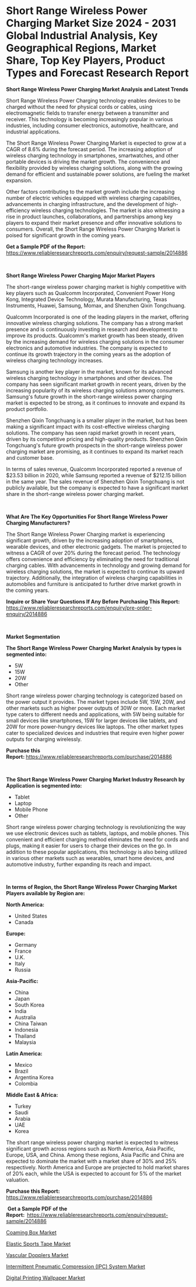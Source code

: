 <p><h1>Short Range Wireless Power Charging Market Size 2024 - 2031 Global Industrial Analysis, Key Geographical Regions, Market Share, Top Key Players, Product Types and Forecast Research Report</h1></p><p><strong>Short Range Wireless Power Charging Market Analysis and Latest Trends</strong></p>
<p><p>Short Range Wireless Power Charging technology enables devices to be charged without the need for physical cords or cables, using electromagnetic fields to transfer energy between a transmitter and receiver. This technology is becoming increasingly popular in various industries, including consumer electronics, automotive, healthcare, and industrial applications.</p><p>The Short Range Wireless Power Charging Market is expected to grow at a CAGR of 8.6% during the forecast period. The increasing adoption of wireless charging technology in smartphones, smartwatches, and other portable devices is driving the market growth. The convenience and flexibility provided by wireless charging solutions, along with the growing demand for efficient and sustainable power solutions, are fueling the market expansion.</p><p>Other factors contributing to the market growth include the increasing number of electric vehicles equipped with wireless charging capabilities, advancements in charging infrastructure, and the development of high-efficiency wireless charging technologies. The market is also witnessing a rise in product launches, collaborations, and partnerships among key players to expand their market presence and offer innovative solutions to consumers. Overall, the Short Range Wireless Power Charging Market is poised for significant growth in the coming years.</p></p>
<p><strong>Get a Sample PDF of the Report:&nbsp;</strong> <a href="https://www.reliableresearchreports.com/enquiry/request-sample/2014886">https://www.reliableresearchreports.com/enquiry/request-sample/2014886</a></p>
<p>&nbsp;</p>
<p><strong>Short Range Wireless Power Charging Major Market Players</strong></p>
<p><p>The short-range wireless power charging market is highly competitive with key players such as Qualcomm Incorporated, Convenient Power Hong Kong, Integrated Device Technology, Murata Manufacturing, Texas Instruments, Huawei, Samsung, Momax, and Shenzhen Qixin Tongchuang. </p><p>Qualcomm Incorporated is one of the leading players in the market, offering innovative wireless charging solutions. The company has a strong market presence and is continuously investing in research and development to improve its products. Qualcomm's market growth has been steady, driven by the increasing demand for wireless charging solutions in the consumer electronics and automotive industries. The company is expected to continue its growth trajectory in the coming years as the adoption of wireless charging technology increases.</p><p>Samsung is another key player in the market, known for its advanced wireless charging technology in smartphones and other devices. The company has seen significant market growth in recent years, driven by the increasing popularity of its wireless charging solutions among consumers. Samsung's future growth in the short-range wireless power charging market is expected to be strong, as it continues to innovate and expand its product portfolio.</p><p>Shenzhen Qixin Tongchuang is a smaller player in the market, but has been making a significant impact with its cost-effective wireless charging solutions. The company has seen rapid market growth in recent years, driven by its competitive pricing and high-quality products. Shenzhen Qixin Tongchuang's future growth prospects in the short-range wireless power charging market are promising, as it continues to expand its market reach and customer base.</p><p>In terms of sales revenue, Qualcomm Incorporated reported a revenue of $23.53 billion in 2020, while Samsung reported a revenue of $212.15 billion in the same year. The sales revenue of Shenzhen Qixin Tongchuang is not publicly available, but the company is expected to have a significant market share in the short-range wireless power charging market.</p></p>
<p>&nbsp;</p>
<p><strong>What Are The Key Opportunities For Short Range Wireless Power Charging Manufacturers?</strong></p>
<p><p>The Short Range Wireless Power Charging market is experiencing significant growth, driven by the increasing adoption of smartphones, wearable devices, and other electronic gadgets. The market is projected to witness a CAGR of over 20% during the forecast period. The technology offers convenience and efficiency by eliminating the need for traditional charging cables. With advancements in technology and growing demand for wireless charging solutions, the market is expected to continue its upward trajectory. Additionally, the integration of wireless charging capabilities in automobiles and furniture is anticipated to further drive market growth in the coming years.</p></p>
<p><strong>Inquire or Share Your Questions If Any Before Purchasing This Report:</strong> <a href="https://www.reliableresearchreports.com/enquiry/pre-order-enquiry/2014886">https://www.reliableresearchreports.com/enquiry/pre-order-enquiry/2014886</a></p>
<p>&nbsp;</p>
<p><strong>Market Segmentation</strong></p>
<p><strong>The Short Range Wireless Power Charging Market Analysis by types is segmented into:</strong></p>
<p><ul><li>5W</li><li>15W</li><li>20W</li><li>Other</li></ul></p>
<p><p>Short range wireless power charging technology is categorized based on the power output it provides. The market types include 5W, 15W, 20W, and other markets such as higher power outputs of 30W or more. Each market type caters to different needs and applications, with 5W being suitable for small devices like smartphones, 15W for larger devices like tablets, and 20W for more power-hungry devices like laptops. The other market types cater to specialized devices and industries that require even higher power outputs for charging wirelessly.</p></p>
<p><strong>Purchase this Report:&nbsp;</strong><a href="https://www.reliableresearchreports.com/purchase/2014886">https://www.reliableresearchreports.com/purchase/2014886</a></p>
<p>&nbsp;</p>
<p><strong>The Short Range Wireless Power Charging Market Industry Research by Application is segmented into:</strong></p>
<p><ul><li>Tablet</li><li>Laptop</li><li>Mobile Phone</li><li>Other</li></ul></p>
<p><p>Short range wireless power charging technology is revolutionizing the way we use electronic devices such as tablets, laptops, and mobile phones. This convenient and efficient charging method eliminates the need for cords and plugs, making it easier for users to charge their devices on the go. In addition to these popular applications, this technology is also being utilized in various other markets such as wearables, smart home devices, and automotive industry, further expanding its reach and impact.</p></p>
<p>&nbsp;</p>
<p><strong>In terms of Region, the Short Range Wireless Power Charging Market Players available by Region are:</strong></p>
<p>
    <p> <strong> North America: </strong>
        <ul>
            <li>United States</li>
            <li>Canada</li>
        </ul>
        </p> 
    <p> <strong> Europe: </strong>
        <ul>
            <li>Germany</li>
            <li>France</li>
            <li>U.K.</li>
            <li>Italy</li>
            <li>Russia</li>
        </ul>
        </p> 
    <p> <strong> Asia-Pacific: </strong>
        <ul>
            <li>China</li>
            <li>Japan</li>
            <li>South Korea</li>
            <li>India</li>
            <li>Australia</li>
            <li>China Taiwan</li>
            <li>Indonesia</li>
            <li>Thailand</li>
            <li>Malaysia</li>
        </ul>
        </p> 
    <p> <strong> Latin America: </strong>
        <ul>
            <li>Mexico</li>
            <li>Brazil</li>
            <li>Argentina Korea</li>
            <li>Colombia</li>
        </ul>
        </p> 
    <p> <strong> Middle East & Africa: </strong>
        <ul>
            <li>Turkey</li>
            <li>Saudi</li>
            <li>Arabia</li>
            <li>UAE</li>
            <li>Korea</li>
        </ul>
    </p>
    </p>
<p><p>The short range wireless power charging market is expected to witness significant growth across regions such as North America, Asia Pacific, Europe, USA, and China. Among these regions, Asia Pacific and China are expected to dominate the market with a market share of 30% and 25% respectively. North America and Europe are projected to hold market shares of 20% each, while the USA is expected to account for 5% of the market valuation.</p></p>
<p><strong>Purchase this Report: </strong><a href="https://www.reliableresearchreports.com/purchase/2014886">https://www.reliableresearchreports.com/purchase/2014886</a></p>
<p>&nbsp;<strong>Get a Sample PDF of the Report:&nbsp;&nbsp;</strong><a href="https://www.reliableresearchreports.com/enquiry/request-sample/2014886">https://www.reliableresearchreports.com/enquiry/request-sample/2014886</a></p>
<p><strong></strong></p>
<p><p><a href="https://view.publitas.com/reportprime-1/coaming-box-market-insights-market-players-and-forecast-till-2031/">Coaming Box Market</a></p><p><a href="https://cat-emmental-94b.notion.site/Elastic-Sports-Tape-Market-Size-Reflecting-a-Forecast-Till-2031-Market-By-Type-By-Application-and--f024d91b349940699cf99c3f63471012">Elastic Sports Tape Market</a></p><p><a href="https://silk-columnist-571.notion.site/Vascular-Dopplers-Market-Size-2024-2031-Global-Industrial-Analysis-Key-Geographical-Regions-Mark-89ac0ccb59d84e8da373c9495cefe838">Vascular Dopplers Market</a></p><p><a href="https://cat-emmental-94b.notion.site/Intermittent-Pneumatic-Compression-IPC-System-Market-Size-Market-Trends-and-Growth-Outlook-forec-4fc6beaa0c974eecae78c68fd9868804">Intermittent Pneumatic Compression (IPC) System Market</a></p><p><a href="https://view.publitas.com/reportprime-1/digital-printing-wallpaper-market-a-comprehensive-report-of-its-market-share-growth-trends-2024-2031/">Digital Printing Wallpaper Market</a></p></p>
